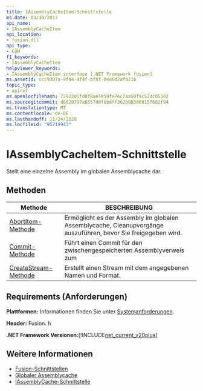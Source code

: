 ```yaml
---
title: IAssemblyCacheItem-Schnittstelle
ms.date: 03/30/2017
api_name:
- IAssemblyCacheItem
api_location:
- fusion.dll
api_type:
- COM
f1_keywords:
- IAssemblyCacheItem
helpviewer_keywords:
- IAssemblyCacheItem interface [.NET Framework fusion]
ms.assetid: ccc9387a-9f44-4f4f-bf8f-0ea6d2afa21b
topic_type:
- apiref
ms.openlocfilehash: 72922d1fd0f8ae5e59fe76c7aa50f9c52dcd5302
ms.sourcegitcommit: d8020797a6657d0fbbdff362b80300815f682f94
ms.translationtype: MT
ms.contentlocale: de-DE
ms.lasthandoff: 11/24/2020
ms.locfileid: "95719943"
---
```

# <a name="iassemblycacheitem-interface"></a>IAssemblyCacheItem-Schnittstelle

Stellt eine einzelne Assembly im globalen Assemblycache dar.  
  
## <a name="methods"></a>Methoden  
  
|Methode|BESCHREIBUNG|  
|------------|-----------------|  
|[AbortItem-Methode](iassemblycacheitem-abortitem-method.md)|Ermöglicht es der Assembly im globalen Assemblycache, Cleanupvorgänge auszuführen, bevor Sie freigegeben wird.|  
|[Commit-Methode](iassemblycacheitem-commit-method.md)|Führt einen Commit für den zwischengespeicherten Assemblyverweis zum|  
|[CreateStream-Methode](iassemblycacheitem-createstream-method.md)|Erstellt einen Stream mit dem angegebenen Namen und Format.|  
  
## <a name="requirements"></a>Requirements (Anforderungen)  

 **Plattformen:** Informationen finden Sie unter [Systemanforderungen](../../get-started/system-requirements.md).  
  
 **Header:** Fusion. h  
  
 **.NET Framework Versionen:**[!INCLUDE[net_current_v20plus](../../../../includes/net-current-v20plus-md.md)]  
  
## <a name="see-also"></a>Weitere Informationen

- [Fusion-Schnittstellen](fusion-interfaces.md)
- [Globaler Assemblycache](../../app-domains/gac.md)
- [IAssemblyCache-Schnittstelle](iassemblycache-interface.md)
